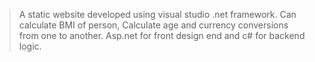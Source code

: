 > A static website developed using visual studio .net framework.
> Can calculate BMI of person, Calculate age and currency conversions from one to another.
> Asp.net for front design end and c# for backend logic.

